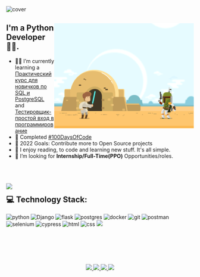 <img src="https://user-images.githubusercontent.com/49686277/109705521-4e6b1300-7bb1-11eb-8380-48681240721a.png" alt="cover" />


<div>
<img align="right" src="https://github.com/amandewatnitrr/amandewatnitrr/blob/main/terminal.gif" width='375'/>
	
## I'm a Python Developer👨‍💻. 	
<!-- 	![](https://www.codewars.com/users/lenargasimov/badges/micro)
 -->
<!-- ###### READ📖 ‹-› EAT🥣 ‹-› CODE💻 ‹-› SLEEP😴 ‹-› REPEAT🔁  
 -->
- 🧙‍♂️ I’m currently learning a [Практический курс для новичков по SQL и PostgreSQL][udemy] and 
	[Тестировщик-простой вход в программирование][cok]
- 🎯 Completed [#100DaysOfCode][github]
- 🏁 2022 Goals: Contribute more to Open Source projects
- 💯 I enjoy reading, to code and learning new stuff. It's all simple.
- 💼 I’m looking for **Internship/Full-Time(PPO)** Opportunities/roles.

<br>
<br>
<br>

<img align="left" src="https://www.mygo.ge/uploads/blog/1584023795.jpg" width='375'/> 


## 💻 Technology Stack:

![python](https://img.shields.io/badge/python%20-%2314354C.svg?&style=for-the-badge&logo=python&logoColor=white)
![Django](https://img.shields.io/badge/Django-092E20?style=for-the-badge&logo=django&logoColor=green)
![flask](https://img.shields.io/badge/Flask-000000.svg?&style=for-the-badge&logo=flask&logoColor=white)
![postgres](https://img.shields.io/badge/postgres-%23316192.svg?&style=for-the-badge&logo=postgresql&logoColor=white)
![docker](https://img.shields.io/badge/docker-%230db7ed.svg?style=for-the-badge&logo=docker&logoColor=white)
![git](https://img.shields.io/badge/git%20-%23F05033.svg?&style=for-the-badge&logo=git&logoColor=white) 
![postman](https://img.shields.io/badge/Postman-FF6C37?style=for-the-badge&logo=Postman&logoColor=white)
![selenium](https://img.shields.io/badge/Selenium-43B02A?style=for-the-badge&logo=Selenium&logoColor=white)
![cypress](https://img.shields.io/badge/Cypress-17202C?style=for-the-badge&logo=cypress&logoColor=white)
![html](https://img.shields.io/badge/html%20-%23E34F26.svg?&style=for-the-badge&logo=html5&logoColor=white)
![css](https://img.shields.io/badge/css%20-%231572B6.svg?&style=for-the-badge&logo=css3&logoColor=white) 
![](https://camo.githubusercontent.com/b13ed67c809178963ce9d538175b02649800772be1ce0cb02da5879e5614e236/68747470733a2f2f696d672e736869656c64732e696f2f62616467652f426f6f7473747261702d3536334437433f7374796c653d666f722d7468652d6261646765266c6f676f3d626f6f747374726170266c6f676f436f6c6f723d7768697465)
<br> 
<br> 

<br>
<br>
<br>
<br>	
	
<!-- Spotify -->
<!-- ### <samp> Spotify Recently Played 🎧 </samp>
![Spotify](https://spotify-recently-played-readme.vercel.app/api?user=lyc5820s2tgyaacnm646qlk8h) 
<img src="https://github.com/FrozRt/FrozRt/blob/master/proger.gif" width='40%' border="0" align="right" alt="side Image" /> &nbsp;  

<br>   -->
	
<div align='center'>
	<a href="https://lenargasimov.dev" target="_blank">
	    <img src="https://img.shields.io/badge/Website/Blog-black?&style=for-the-badge&logo=website&logoColor=white" />
	</a>
	<a href="https://twitter.com/lenargasimov" target="_blank">
	    <img src="https://img.shields.io/badge/Twitter-1DA1F2?style=for-the-badge&logo=twitter&logoColor=white">
	</a>
	<a href="https://www.linkedin.com/in/lenargasimov/" target="_blank">
	    <img src="https://img.shields.io/badge/linkedin-%230077B5.svg?&style=for-the-badge&logo=linkedin&logoColor=white" />
	</a>
	<a href="mailto:lenargasimovdev@gmail.com" target="_blank">
	    <img src="https://img.shields.io/badge/Gmail-D14836?style=for-the-badge&logo=gmail&logoColor=white" />   
	</a>
</div>
	
[udemy]: https://www.udemy.com/course/bestpostgres/
[cok]: https://cat.2035.university/rall/course/11291/?project_id=41
[github]: https://github.com/lenargasimov/100-days-of-python
